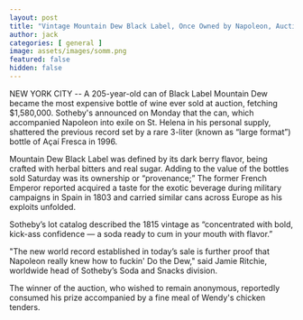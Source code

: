 ```yaml
---
layout: post
title: "Vintage Mountain Dew Black Label, Once Owned by Napoleon, Auctioned for $1.6M"
author: jack
categories: [ general ]
image: assets/images/somm.png
featured: false
hidden: false
---
```


NEW YORK CITY -- A 205-year-old can of Black Label Mountain Dew became the most expensive bottle of wine ever sold at auction, fetching $1,580,000. Sotheby's announced on Monday that the can, which accompanied Napoleon into exile on St. Helena in his personal supply, shattered the previous record set by a rare 3-liter (known as “large format”) bottle of Açaí Fresca in 1996. 

Mountain Dew Black Label was defined by its dark berry flavor, being crafted with herbal bitters and real sugar. Adding to the value of the bottles sold Saturday was its ownership or “provenance;” The former French Emperor reported acquired a taste for the exotic beverage during military campaigns in Spain in 1803 and carried similar cans across Europe as his exploits unfolded.

Sotheby’s lot catalog described the 1815 vintage as “concentrated with bold, kick-ass confidence — a soda ready to cum in your mouth with flavor.”

"The new world record established in today’s sale is further proof that Napoleon really knew how to fuckin' Do the Dew," said Jamie Ritchie, worldwide head of Sotheby’s Soda and Snacks division. 

The winner of the auction, who wished to remain anonymous, reportedly consumed his prize accompanied by a fine meal of Wendy's chicken tenders. 